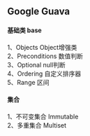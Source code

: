 ## Google Guava   

#### 基础类   base
1、Objects  Object增强类   
2、Preconditions 数值判断   
3、Optional  null判断  
4、Ordering 自定义排序器  
5、Range 区间


#### 集合
1、不可变集合 Immutable  
2、多重集合 Multiset  